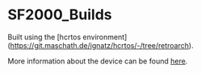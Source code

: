 # SF2000_Builds

Built using the [hcrtos environment] (https://git.maschath.de/ignatz/hcrtos/-/tree/retroarch).

More information about the device can be found [here](https://vonmillhausen.github.io/sf2000/).
